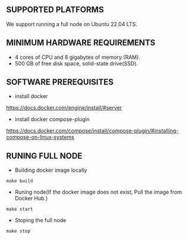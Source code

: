 ## SUPPORTED PLATFORMS
We support running a full node on Ubuntu 22.04 LTS.

## MINIMUM HARDWARE REQUIREMENTS

* 4 cores of CPU and 8 gigabytes of memory (RAM).
* 500 GB of free disk space, solid-state drive(SSD).

## SOFTWARE PREREQUISITES

* install docker 

https://docs.docker.com/engine/install/#server

* install docker compose-plugin

https://docs.docker.com/compose/install/compose-plugin/#installing-compose-on-linux-systems


## RUNING FULL NODE

* Building docker image locally
```
make build 
```

* Runing node(If the docker image does not exist, Pull the image from Docker Hub.)
```
make start
```

* Stoping the full node 
```
make stop 
```